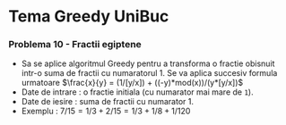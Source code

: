 # Tema Greedy UniBuc

### Problema 10 - Fractii egiptene
- Sa se aplice algoritmul Greedy pentru a transforma o fractie obisnuit intr-o suma de fractii cu numaratorul 1. Se va aplica succesiv formula urmatoare $\frac{x}{y} = (1/[y/x]) + ((-y)*mod(x))/(y*[y/x])$
- Date de intrare : o fractie initiala (cu numarator mai mare de `1`).
- Date de iesire : suma de fractii cu numarator 1.
- Exemplu : $`7/15 = 1/3 + 2/15 = 1/3 + 1/8 + 1/120`$
